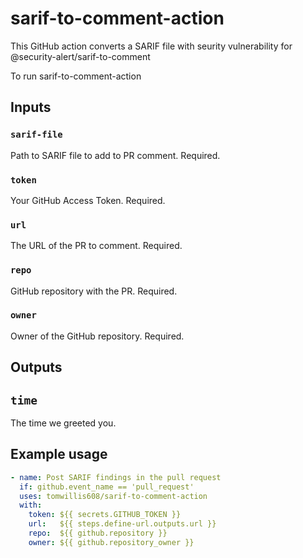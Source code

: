 # sarif-to-comment-action

This GitHub action converts a SARIF file with seurity vulnerability for @security-alert/sarif-to-comment

To run sarif-to-comment-action

## Inputs

### `sarif-file`

Path to SARIF file to add to PR comment.
Required.

### `token`

Your GitHub Access Token.
Required.

### `url`

The URL of the PR to comment.
Required.

### `repo`

GitHub repository with the PR.
Required.

### `owner`

Owner of the GitHub repository.
Required.

## Outputs

## `time`

The time we greeted you.

## Example usage

```yaml
- name: Post SARIF findings in the pull request
  if: github.event_name == 'pull_request'
  uses: tomwillis608/sarif-to-comment-action
  with:
    token: ${{ secrets.GITHUB_TOKEN }}
    url:   ${{ steps.define-url.outputs.url }}
    repo:  ${{ github.repository }}
    owner: ${{ github.repository_owner }}
```
